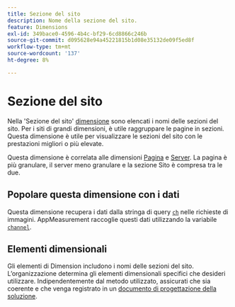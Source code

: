 ```yaml
---
title: Sezione del sito
description: Nome della sezione del sito.
feature: Dimensions
exl-id: 349bace0-4596-4b4c-bf29-6cd8866c246b
source-git-commit: d095628e94a45221815b1d08e35132de09f5ed8f
workflow-type: tm+mt
source-wordcount: '137'
ht-degree: 8%

---
```


# Sezione del sito

Nella &#39;Sezione del sito&#39; [dimensione](overview.md) sono elencati i nomi delle sezioni del sito. Per i siti di grandi dimensioni, è utile raggruppare le pagine in sezioni. Questa dimensione è utile per visualizzare le sezioni del sito con le prestazioni migliori o più elevate.

Questa dimensione è correlata alle dimensioni [Pagina](page.md) e [Server](server.md). La pagina è più granulare, il server meno granulare e la sezione Sito è compresa tra le due.

## Popolare questa dimensione con i dati

Questa dimensione recupera i dati dalla stringa di query [`ch`](/help/implement/validate/query-parameters.md) nelle richieste di immagini. AppMeasurement raccoglie questi dati utilizzando la variabile [`channel`](/help/implement/vars/page-vars/channel.md).

## Elementi dimensionali

Gli elementi di Dimension includono i nomi delle sezioni del sito. L’organizzazione determina gli elementi dimensionali specifici che desideri utilizzare. Indipendentemente dal metodo utilizzato, assicurati che sia coerente e che venga registrato in un [documento di progettazione della soluzione](/help/implement/prepare/solution-design.md).
